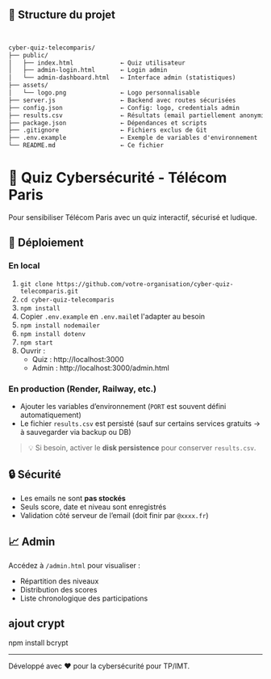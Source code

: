 ## 📁 Structure du projet

```markdown


cyber-quiz-telecomparis/
├── public/
│   ├── index.html             ← Quiz utilisateur
│   ├── admin-login.html       ← Login admin
│   └── admin-dashboard.html   ← Interface admin (statistiques)
├── assets/
│   └── logo.png               ← Logo personnalisable
├── server.js                  ← Backend avec routes sécurisées
├── config.json                ← Config: logo, credentials admin
├── results.csv                ← Résultats (email partiellement anonymisé)
├── package.json               ← Dépendances et scripts
├── .gitignore                 ← Fichiers exclus de Git
├── .env.example               ← Exemple de variables d'environnement
└── README.md                  ← Ce fichier

```



# 🔐 Quiz Cybersécurité - Télécom Paris

Pour sensibiliser Télécom Paris avec un quiz interactif, sécurisé et ludique.

## 🚀 Déploiement

### En local
1. `git clone https://github.com/votre-organisation/cyber-quiz-telecomparis.git`
2. `cd cyber-quiz-telecomparis`
3. `npm install`
4. Copier `.env.example` en `.env.mail`et l'adapter au besoin
5. `npm install nodemailer`
6. `npm install dotenv`
7. `npm start`
8. Ouvrir :
   - Quiz : http://localhost:3000
   - Admin : http://localhost:3000/admin.html

### En production (Render, Railway, etc.)
- Ajouter les variables d’environnement (`PORT` est souvent défini automatiquement)
- Le fichier `results.csv` est persisté (sauf sur certains services gratuits → à sauvegarder via backup ou DB)

> 💡 Si besoin, activer le **disk persistence** pour conserver `results.csv`.

## 🔒 Sécurité
- Les emails ne sont **pas stockés**
- Seuls score, date et niveau sont enregistrés
- Validation côté serveur de l’email (doit finir par `@xxxx.fr`)

## 📈 Admin
Accédez à `/admin.html` pour visualiser :
- Répartition des niveaux
- Distribution des scores
- Liste chronologique des participations

## ajout crypt

npm install bcrypt


---

Développé avec ❤️ pour la cybersécurité pour TP/IMT.
